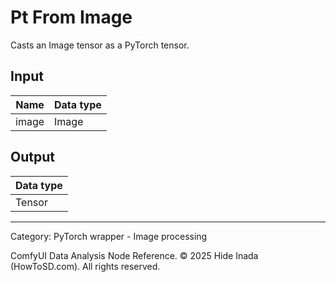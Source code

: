 # Pt From Image
Casts an Image tensor as a PyTorch tensor.

## Input
| Name | Data type |
|---|---|
| image | Image |

## Output
| Data type |
|---|
| Tensor |

<HR>
Category: PyTorch wrapper - Image processing

ComfyUI Data Analysis Node Reference. © 2025 Hide Inada (HowToSD.com). All rights reserved.
